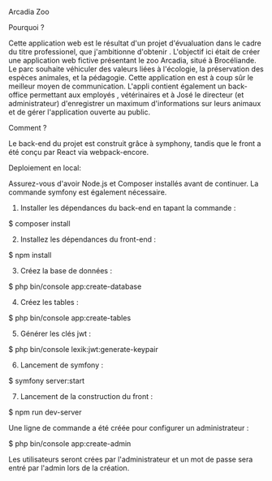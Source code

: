 Arcadia Zoo

Pourquoi ?

Cette application web est le résultat d'un projet d'évualuation dans le cadre du titre professionel, que j'ambitionne d'obtenir . L'objectif ici était de créer une application web fictive présentant le zoo Arcadia, situé à Brocéliande. Le parc souhaite véhiculer des valeurs liées à l'écologie, la préservation des espèces animales, et la pédagogie. Cette application en est à coup sûr le meilleur moyen de communication. L'appli contient également un back-office permettant aux employés , vétérinaires et à José le directeur (et administrateur) d'enregistrer un maximum d'informations sur leurs animaux et de gérer l'application ouverte au public.

Comment ?

Le back-end du projet est construit grâce à symphony, tandis que le front a été conçu par React via webpack-encore.

Deploiement en local:

Assurez-vous d'avoir Node.js et Composer installés avant de continuer. La commande symfony est également nécessaire.

1. Installer les dépendances du back-end en tapant la commande :

$ composer install

2. Installez les dépendances du front-end :

$ npm install

3. Créez la base de données :

$ php bin/console app:create-database

4. Créez les tables :

$ php bin/console app:create-tables

5. Générer les clés jwt :

$ php bin/console lexik:jwt:generate-keypair

6. Lancement de symfony :

$ symfony server:start

7. Lancement de la construction du front :

$ npm run dev-server

Une ligne de commande a été créée pour configurer un administrateur :

$ php bin/console app:create-admin <firstname> <lastname> <email> <password>

Les utilisateurs seront crées par l'administrateur et un mot de passe sera entré par l'admin lors de la création.
